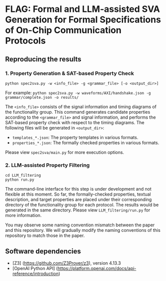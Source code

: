 # FLAG: Formal and LLM-assisted SVA Generation for Formal Specifications of On-Chip Communication Protocols

## Reproducing the results

### 1. Property Generation & SAT-based Property Check

```
python spec2sva.py -w <info_file> -g <grammar_file> [-o <output_dir>]
```
For example: `python spec2sva.py -w waveforms/AXI/handshake.json -g grammar/complete.json -o results/`

The `<info_file>` consists of the signal information and timing diagrams of the functionality group. This command generates candidate properties according to the `<grammar_file>` and signal information, and performs the SAT-based property check with respect to the timing diagrams. The following files will be generated in `<output_dir>`:
- `templates_*.json`: The property templates in various formats.
- `properties_*.json`: The formally checked properties in various formats.

Please view `spec2sva/main.py` for more execution options.

### 2. LLM-assisted Property Filtering

```
cd LLM_filtering
python run.py
```

The command-line interface for this step is under development and not flexible at this moment. So far, the formally-checked properties, textual description, and target properties are placed under their corresponding directory of the functionality group for each protocol. The results would be generated in the same directory. Please view `LLM_filtering/run.py` for more information.

You may observe some naming convention mismatch between the paper and this repository. We will gradually modify the naming conventions of this repository to match those in the paper.

## Software dependencies

- [Z3] (https://github.com/Z3Prover/z3), version 4.13.3
- [OpenAI Python API] (https://platform.openai.com/docs/api-reference/introduction)
